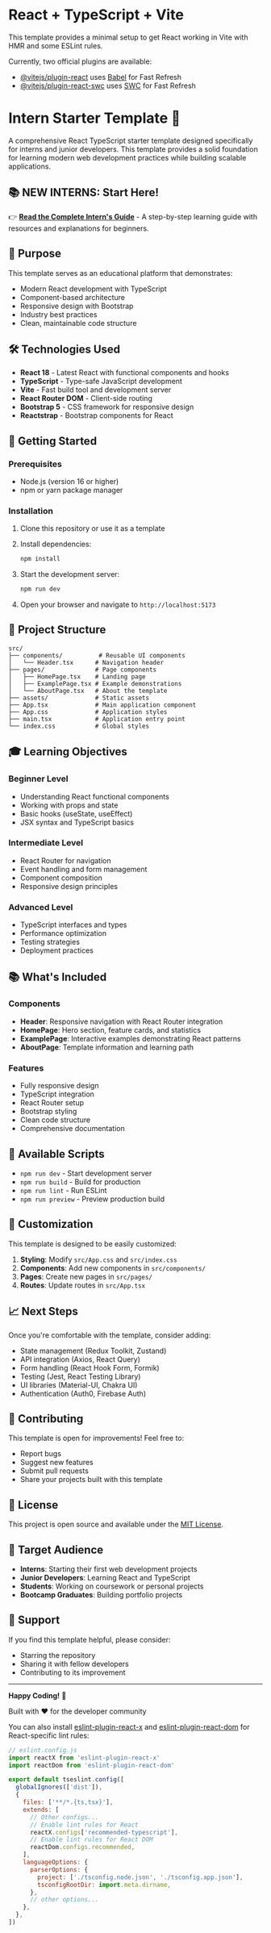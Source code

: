 # React + TypeScript + Vite

This template provides a minimal setup to get React working in Vite with HMR and some ESLint rules.

Currently, two official plugins are available:

- [@vitejs/plugin-react](https://github.com/vitejs/vite-plugin-react/blob/main/packages/plugin-react) uses [Babel](https://babeljs.io/) for Fast Refresh
- [@vitejs/plugin-react-swc](https://github.com/vitejs/vite-plugin-react/blob/main/packages/plugin-react-swc) uses [SWC](https://swc.rs/) for Fast Refresh

# Intern Starter Template 🚀

A comprehensive React TypeScript starter template designed specifically for interns and junior developers. This template provides a solid foundation for learning modern web development practices while building scalable applications.

## 📚 **NEW INTERNS: Start Here!**
👉 **[Read the Complete Intern's Guide](./INTERN_GUIDE.md)** - A step-by-step learning guide with resources and explanations for beginners.

## 🎯 Purpose

This template serves as an educational platform that demonstrates:
- Modern React development with TypeScript
- Component-based architecture
- Responsive design with Bootstrap
- Industry best practices
- Clean, maintainable code structure

## 🛠️ Technologies Used

- **React 18** - Latest React with functional components and hooks
- **TypeScript** - Type-safe JavaScript development
- **Vite** - Fast build tool and development server
- **React Router DOM** - Client-side routing
- **Bootstrap 5** - CSS framework for responsive design
- **Reactstrap** - Bootstrap components for React

## 🚀 Getting Started

### Prerequisites

- Node.js (version 16 or higher)
- npm or yarn package manager

### Installation

1. Clone this repository or use it as a template
2. Install dependencies:
   ```bash
   npm install
   ```

3. Start the development server:
   ```bash
   npm run dev
   ```

4. Open your browser and navigate to `http://localhost:5173`

## 📁 Project Structure

```
src/
├── components/          # Reusable UI components
│   └── Header.tsx      # Navigation header
├── pages/              # Page components
│   ├── HomePage.tsx    # Landing page
│   ├── ExamplePage.tsx # Example demonstrations
│   └── AboutPage.tsx   # About the template
├── assets/             # Static assets
├── App.tsx             # Main application component
├── App.css             # Application styles
├── main.tsx            # Application entry point
└── index.css           # Global styles
```

## 🎓 Learning Objectives

### Beginner Level
- Understanding React functional components
- Working with props and state
- Basic hooks (useState, useEffect)
- JSX syntax and TypeScript basics

### Intermediate Level
- React Router for navigation
- Event handling and form management
- Component composition
- Responsive design principles

### Advanced Level
- TypeScript interfaces and types
- Performance optimization
- Testing strategies
- Deployment practices

## 📚 What's Included

### Components
- **Header**: Responsive navigation with React Router integration
- **HomePage**: Hero section, feature cards, and statistics
- **ExamplePage**: Interactive examples demonstrating React patterns
- **AboutPage**: Template information and learning path

### Features
- Fully responsive design
- TypeScript integration
- React Router setup
- Bootstrap styling
- Clean code structure
- Comprehensive documentation

## 🔧 Available Scripts

- `npm run dev` - Start development server
- `npm run build` - Build for production
- `npm run lint` - Run ESLint
- `npm run preview` - Preview production build

## 🎨 Customization

This template is designed to be easily customized:

1. **Styling**: Modify `src/App.css` and `src/index.css`
2. **Components**: Add new components in `src/components/`
3. **Pages**: Create new pages in `src/pages/`
4. **Routes**: Update routes in `src/App.tsx`

## 📈 Next Steps

Once you're comfortable with the template, consider adding:

- State management (Redux Toolkit, Zustand)
- API integration (Axios, React Query)
- Form handling (React Hook Form, Formik)
- Testing (Jest, React Testing Library)
- UI libraries (Material-UI, Chakra UI)
- Authentication (Auth0, Firebase Auth)

## 🤝 Contributing

This template is open for improvements! Feel free to:
- Report bugs
- Suggest new features
- Submit pull requests
- Share your projects built with this template

## 📝 License

This project is open source and available under the [MIT License](LICENSE).

## 🎯 Target Audience

- **Interns**: Starting their first web development projects
- **Junior Developers**: Learning React and TypeScript
- **Students**: Working on coursework or personal projects
- **Bootcamp Graduates**: Building portfolio projects

## 🌟 Support

If you find this template helpful, please consider:
- Starring the repository
- Sharing it with fellow developers
- Contributing to its improvement

---

**Happy Coding!** 🎉

Built with ❤️ for the developer community

You can also install [eslint-plugin-react-x](https://github.com/Rel1cx/eslint-react/tree/main/packages/plugins/eslint-plugin-react-x) and [eslint-plugin-react-dom](https://github.com/Rel1cx/eslint-react/tree/main/packages/plugins/eslint-plugin-react-dom) for React-specific lint rules:

```js
// eslint.config.js
import reactX from 'eslint-plugin-react-x'
import reactDom from 'eslint-plugin-react-dom'

export default tseslint.config([
  globalIgnores(['dist']),
  {
    files: ['**/*.{ts,tsx}'],
    extends: [
      // Other configs...
      // Enable lint rules for React
      reactX.configs['recommended-typescript'],
      // Enable lint rules for React DOM
      reactDom.configs.recommended,
    ],
    languageOptions: {
      parserOptions: {
        project: ['./tsconfig.node.json', './tsconfig.app.json'],
        tsconfigRootDir: import.meta.dirname,
      },
      // other options...
    },
  },
])
```
